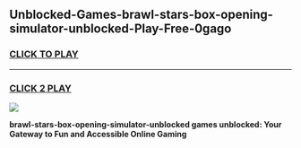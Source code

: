 
## Unblocked-Games-brawl-stars-box-opening-simulator-unblocked-Play-Free-0gago
<h3>
<a href="https://premium76.site?title=brawl-stars-box-opening-simulator-unblocked&ref=23A">CLICK TO PLAY</a></h3>
<hr>

<h3>
<a href="https://premium76.site?title=brawl-stars-box-opening-simulator-unblocked&ref=23A">CLICK 2 PLAY</a>
  
</h3>

<a href="https://premium76.site?title=brawl-stars-box-opening-simulator-unblocked&ref=23A"><img src="https://clearcache.store/games.png"></a>


**brawl-stars-box-opening-simulator-unblocked games unblocked: Your Gateway to Fun and Accessible Online Gaming**
